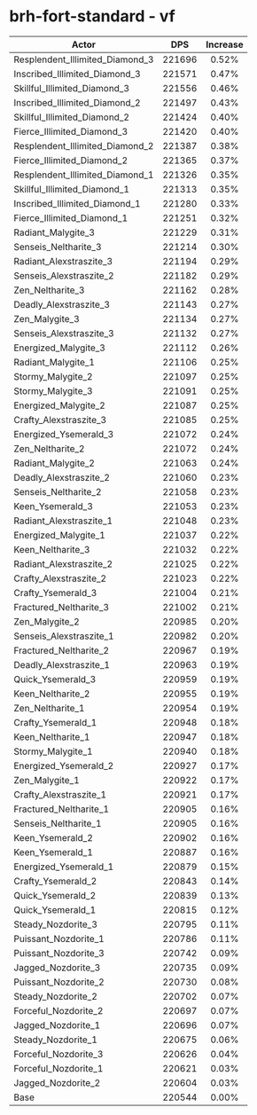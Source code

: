 # brh-fort-standard - vf
| Actor | DPS | Increase |
|---|:---:|:---:|
|Resplendent_Illimited_Diamond_3|221696|0.52%|
|Inscribed_Illimited_Diamond_3|221571|0.47%|
|Skillful_Illimited_Diamond_3|221556|0.46%|
|Inscribed_Illimited_Diamond_2|221497|0.43%|
|Skillful_Illimited_Diamond_2|221424|0.40%|
|Fierce_Illimited_Diamond_3|221420|0.40%|
|Resplendent_Illimited_Diamond_2|221387|0.38%|
|Fierce_Illimited_Diamond_2|221365|0.37%|
|Resplendent_Illimited_Diamond_1|221326|0.35%|
|Skillful_Illimited_Diamond_1|221313|0.35%|
|Inscribed_Illimited_Diamond_1|221280|0.33%|
|Fierce_Illimited_Diamond_1|221251|0.32%|
|Radiant_Malygite_3|221229|0.31%|
|Senseis_Neltharite_3|221214|0.30%|
|Radiant_Alexstraszite_3|221194|0.29%|
|Senseis_Alexstraszite_2|221182|0.29%|
|Zen_Neltharite_3|221162|0.28%|
|Deadly_Alexstraszite_3|221143|0.27%|
|Zen_Malygite_3|221134|0.27%|
|Senseis_Alexstraszite_3|221132|0.27%|
|Energized_Malygite_3|221112|0.26%|
|Radiant_Malygite_1|221106|0.25%|
|Stormy_Malygite_2|221097|0.25%|
|Stormy_Malygite_3|221091|0.25%|
|Energized_Malygite_2|221087|0.25%|
|Crafty_Alexstraszite_3|221085|0.25%|
|Energized_Ysemerald_3|221072|0.24%|
|Zen_Neltharite_2|221072|0.24%|
|Radiant_Malygite_2|221063|0.24%|
|Deadly_Alexstraszite_2|221060|0.23%|
|Senseis_Neltharite_2|221058|0.23%|
|Keen_Ysemerald_3|221053|0.23%|
|Radiant_Alexstraszite_1|221048|0.23%|
|Energized_Malygite_1|221037|0.22%|
|Keen_Neltharite_3|221032|0.22%|
|Radiant_Alexstraszite_2|221025|0.22%|
|Crafty_Alexstraszite_2|221023|0.22%|
|Crafty_Ysemerald_3|221004|0.21%|
|Fractured_Neltharite_3|221002|0.21%|
|Zen_Malygite_2|220985|0.20%|
|Senseis_Alexstraszite_1|220982|0.20%|
|Fractured_Neltharite_2|220967|0.19%|
|Deadly_Alexstraszite_1|220963|0.19%|
|Quick_Ysemerald_3|220959|0.19%|
|Keen_Neltharite_2|220955|0.19%|
|Zen_Neltharite_1|220954|0.19%|
|Crafty_Ysemerald_1|220948|0.18%|
|Keen_Neltharite_1|220947|0.18%|
|Stormy_Malygite_1|220940|0.18%|
|Energized_Ysemerald_2|220927|0.17%|
|Zen_Malygite_1|220922|0.17%|
|Crafty_Alexstraszite_1|220921|0.17%|
|Fractured_Neltharite_1|220905|0.16%|
|Senseis_Neltharite_1|220905|0.16%|
|Keen_Ysemerald_2|220902|0.16%|
|Keen_Ysemerald_1|220887|0.16%|
|Energized_Ysemerald_1|220879|0.15%|
|Crafty_Ysemerald_2|220843|0.14%|
|Quick_Ysemerald_2|220839|0.13%|
|Quick_Ysemerald_1|220815|0.12%|
|Steady_Nozdorite_3|220795|0.11%|
|Puissant_Nozdorite_1|220786|0.11%|
|Puissant_Nozdorite_3|220742|0.09%|
|Jagged_Nozdorite_3|220735|0.09%|
|Puissant_Nozdorite_2|220730|0.08%|
|Steady_Nozdorite_2|220702|0.07%|
|Forceful_Nozdorite_2|220697|0.07%|
|Jagged_Nozdorite_1|220696|0.07%|
|Steady_Nozdorite_1|220675|0.06%|
|Forceful_Nozdorite_3|220626|0.04%|
|Forceful_Nozdorite_1|220621|0.03%|
|Jagged_Nozdorite_2|220604|0.03%|
|Base|220544|0.00%|
